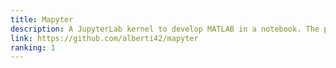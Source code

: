 ```yaml
---
title: Mapyter
description: A JupyterLab kernel to develop MATLAB in a notebook. The project started before Mathworks started [their development](https://de.mathworks.com/products/reference-architectures/jupyter.html) of MATLAB kernel for JupyterLab. It offers more advanced features than those currenlty provided by the official kernel, such as the possibility to update plots live, create animations, and display progress bar (even for `parfor` loops!). Unfortunately, the documentation page is still missing.
link: https://github.com/alberti42/mapyter
ranking: 1
---
```

